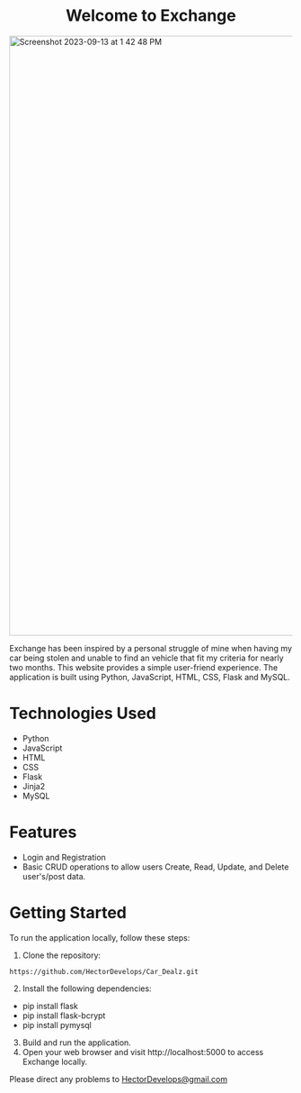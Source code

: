 <h1 align='center'>Welcome to Exchange</h1>

<img width="1065" alt="Screenshot 2023-09-13 at 1 42 48 PM" src="https://github.com/HectorDevelops/Car_Dealz/assets/55935722/5cd18034-b1c8-4adf-9c07-461e2308a7ed">


Exchange has been inspired by a personal struggle of mine when having my car being stolen and unable to find an vehicle that fit my criteria for nearly two months. This website provides a simple user-friend experience. The application is built using Python, JavaScript, HTML, CSS, Flask and MySQL. 

# Technologies Used 
* Python 
* JavaScript
* HTML 
* CSS
* Flask
* Jinja2
* MySQL

# Features
* Login and Registration
* Basic CRUD operations to allow users Create, Read, Update, and Delete user's/post data. 

# Getting Started 
To run the application locally, follow these steps:

1. Clone the repository:
```
https://github.com/HectorDevelops/Car_Dealz.git
```
2. Install the following dependencies:
* pip install flask 
* pip install flask-bcrypt
* pip install pymysql

3. Build and run the application.
4. Open your web browser and visit http://localhost:5000 to access Exchange locally.

Please direct any problems to HectorDevelops@gmail.com

